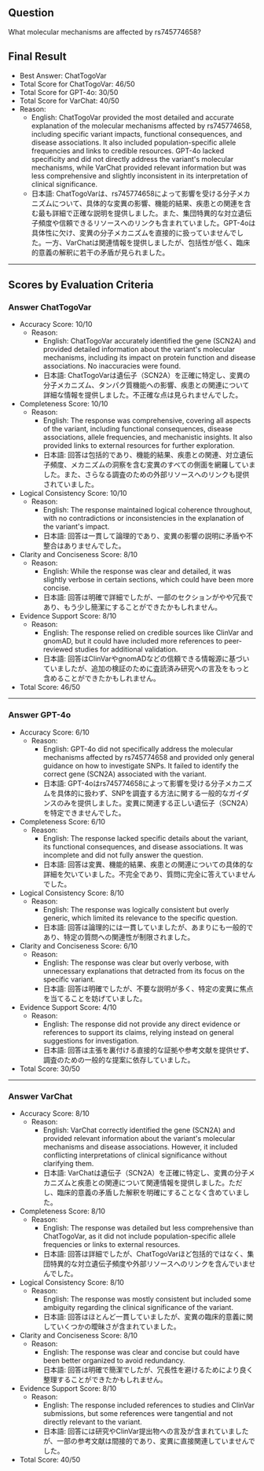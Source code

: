 ## Question

What molecular mechanisms are affected by rs745774658?

## Final Result

- Best Answer: ChatTogoVar
- Total Score for ChatTogoVar: 46/50
- Total Score for GPT-4o: 30/50
- Total Score for VarChat: 40/50
- Reason:
  - English: ChatTogoVar provided the most detailed and accurate explanation of the molecular mechanisms affected by rs745774658, including specific variant impacts, functional consequences, and disease associations. It also included population-specific allele frequencies and links to credible resources. GPT-4o lacked specificity and did not directly address the variant's molecular mechanisms, while VarChat provided relevant information but was less comprehensive and slightly inconsistent in its interpretation of clinical significance.
  - 日本語: ChatTogoVarは、rs745774658によって影響を受ける分子メカニズムについて、具体的な変異の影響、機能的結果、疾患との関連を含む最も詳細で正確な説明を提供しました。また、集団特異的な対立遺伝子頻度や信頼できるリソースへのリンクも含まれていました。GPT-4oは具体性に欠け、変異の分子メカニズムを直接的に扱っていませんでした。一方、VarChatは関連情報を提供しましたが、包括性が低く、臨床的意義の解釈に若干の矛盾が見られました。

---

## Scores by Evaluation Criteria

### Answer ChatTogoVar
- Accuracy Score: 10/10
  - Reason: 
    - English: ChatTogoVar accurately identified the gene (SCN2A) and provided detailed information about the variant's molecular mechanisms, including its impact on protein function and disease associations. No inaccuracies were found.
    - 日本語: ChatTogoVarは遺伝子（SCN2A）を正確に特定し、変異の分子メカニズム、タンパク質機能への影響、疾患との関連について詳細な情報を提供しました。不正確な点は見られませんでした。
- Completeness Score: 10/10
  - Reason: 
    - English: The response was comprehensive, covering all aspects of the variant, including functional consequences, disease associations, allele frequencies, and mechanistic insights. It also provided links to external resources for further exploration.
    - 日本語: 回答は包括的であり、機能的結果、疾患との関連、対立遺伝子頻度、メカニズムの洞察を含む変異のすべての側面を網羅していました。また、さらなる調査のための外部リソースへのリンクも提供されていました。
- Logical Consistency Score: 10/10
  - Reason: 
    - English: The response maintained logical coherence throughout, with no contradictions or inconsistencies in the explanation of the variant's impact.
    - 日本語: 回答は一貫して論理的であり、変異の影響の説明に矛盾や不整合はありませんでした。
- Clarity and Conciseness Score: 8/10
  - Reason: 
    - English: While the response was clear and detailed, it was slightly verbose in certain sections, which could have been more concise.
    - 日本語: 回答は明確で詳細でしたが、一部のセクションがやや冗長であり、もう少し簡潔にすることができたかもしれません。
- Evidence Support Score: 8/10
  - Reason: 
    - English: The response relied on credible sources like ClinVar and gnomAD, but it could have included more references to peer-reviewed studies for additional validation.
    - 日本語: 回答はClinVarやgnomADなどの信頼できる情報源に基づいていましたが、追加の検証のために査読済み研究への言及をもっと含めることができたかもしれません。
- Total Score: 46/50

---

### Answer GPT-4o
- Accuracy Score: 6/10
  - Reason: 
    - English: GPT-4o did not specifically address the molecular mechanisms affected by rs745774658 and provided only general guidance on how to investigate SNPs. It failed to identify the correct gene (SCN2A) associated with the variant.
    - 日本語: GPT-4oはrs745774658によって影響を受ける分子メカニズムを具体的に扱わず、SNPを調査する方法に関する一般的なガイダンスのみを提供しました。変異に関連する正しい遺伝子（SCN2A）を特定できませんでした。
- Completeness Score: 6/10
  - Reason: 
    - English: The response lacked specific details about the variant, its functional consequences, and disease associations. It was incomplete and did not fully answer the question.
    - 日本語: 回答は変異、機能的結果、疾患との関連についての具体的な詳細を欠いていました。不完全であり、質問に完全に答えていませんでした。
- Logical Consistency Score: 8/10
  - Reason: 
    - English: The response was logically consistent but overly generic, which limited its relevance to the specific question.
    - 日本語: 回答は論理的には一貫していましたが、あまりにも一般的であり、特定の質問への関連性が制限されました。
- Clarity and Conciseness Score: 6/10
  - Reason: 
    - English: The response was clear but overly verbose, with unnecessary explanations that detracted from its focus on the specific variant.
    - 日本語: 回答は明確でしたが、不要な説明が多く、特定の変異に焦点を当てることを妨げていました。
- Evidence Support Score: 4/10
  - Reason: 
    - English: The response did not provide any direct evidence or references to support its claims, relying instead on general suggestions for investigation.
    - 日本語: 回答は主張を裏付ける直接的な証拠や参考文献を提供せず、調査のための一般的な提案に依存していました。
- Total Score: 30/50

---

### Answer VarChat
- Accuracy Score: 8/10
  - Reason: 
    - English: VarChat correctly identified the gene (SCN2A) and provided relevant information about the variant's molecular mechanisms and disease associations. However, it included conflicting interpretations of clinical significance without clarifying them.
    - 日本語: VarChatは遺伝子（SCN2A）を正確に特定し、変異の分子メカニズムと疾患との関連について関連情報を提供しました。ただし、臨床的意義の矛盾した解釈を明確にすることなく含めていました。
- Completeness Score: 8/10
  - Reason: 
    - English: The response was detailed but less comprehensive than ChatTogoVar, as it did not include population-specific allele frequencies or links to external resources.
    - 日本語: 回答は詳細でしたが、ChatTogoVarほど包括的ではなく、集団特異的な対立遺伝子頻度や外部リソースへのリンクを含んでいませんでした。
- Logical Consistency Score: 8/10
  - Reason: 
    - English: The response was mostly consistent but included some ambiguity regarding the clinical significance of the variant.
    - 日本語: 回答はほとんど一貫していましたが、変異の臨床的意義に関していくつかの曖昧さが含まれていました。
- Clarity and Conciseness Score: 8/10
  - Reason: 
    - English: The response was clear and concise but could have been better organized to avoid redundancy.
    - 日本語: 回答は明確で簡潔でしたが、冗長性を避けるためにより良く整理することができたかもしれません。
- Evidence Support Score: 8/10
  - Reason: 
    - English: The response included references to studies and ClinVar submissions, but some references were tangential and not directly relevant to the variant.
    - 日本語: 回答には研究やClinVar提出物への言及が含まれていましたが、一部の参考文献は間接的であり、変異に直接関連していませんでした。
- Total Score: 40/50